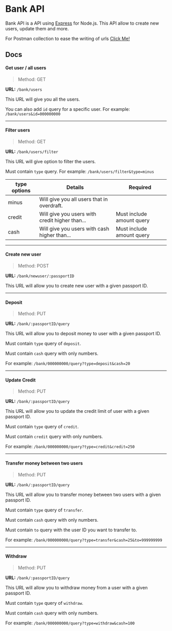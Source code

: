 # Bank API

Bank API is a API using [Express](https://expressjs.com/) for Node.js.
This API allow to create new users, update them and more.

For Postman collection to ease the writing of urls [Click Me!](https://documenter.getpostman.com/view/14812814/TzJsexaw)

## Docs

#### Get user / all users

>Method: GET

**URL:** `/bank/users`

This URL will give you all the users.

You can also add `id` query for a specific user. For example: `/bank/users&id=000000000`

---

#### Filter users

>Method: GET

**URL:** `/bank/users/filter`

This URL will give option to filter the users.

Must contain `type` query. For example: `/bank/users/filter&type=minus`

type options | Details | Required
---------|----------|---------
 minus | Will give you all users that in overdraft. | 
 credit | Will give you users with credit higher than... | Must include amount query
 cash | Will give you users with cash higher than... | Must include amount query

---

#### Create new user

>Method: POST

**URL:** `/bank/newuser/:passportID`

This URL will allow you to create new user with a given passport ID.

---

#### Deposit

>Method: PUT

**URL:** `/bank/:passportID/query`

This URL will allow you to deposit money to user with a given passport ID.

Must contain `type` query of `deposit`.

Must contain `cash` query with only numbers.

For example: `/bank/000000000/query?type=deposit&cash=20`

---

#### Update Credit

>Method: PUT

**URL:** `/bank/:passportID/query`

This URL will allow you to update the credit limit of user with a given passport ID.

Must contain `type` query of `credit`.

Must contain `credit` query with only numbers.

For example: `/bank/000000000/query?type=credit&credit=250`

---

#### Transfer money between two users

>Method: PUT

**URL:** `/bank/:passportID/query`

This URL will allow you to transfer money between two users with a given passport ID. 

Must contain `type` query of `transfer`.

Must contain `cash` query with only numbers.

Must contain `to` query with the user ID you want to transfer to.

For example: `/bank/000000000/query?type=transfer&cash=25&to=999999999`

---

#### Withdraw

>Method: PUT

**URL:** `/bank/:passportID/query`

This URL will allow you to withdraw money from a user with a given passport ID.

Must contain `type` query of `withdraw`.

Must contain `cash` query with only numbers.

For example: `/bank/000000000/query?type=withdraw&cash=100`
